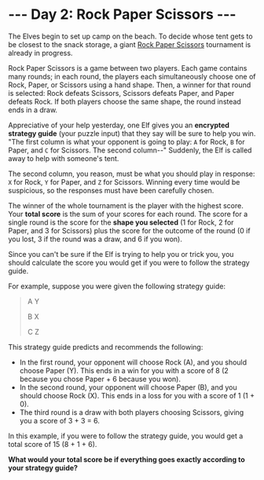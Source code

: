 # --- Day 2: Rock Paper Scissors ---
The Elves begin to set up camp on the beach. To decide whose tent gets to be closest to the snack storage, a giant 
[Rock Paper Scissors](https://en.wikipedia.org/wiki/Rock_paper_scissors) tournament is already in progress.

Rock Paper Scissors is a game between two players. Each game contains many rounds; in each round, the players each 
simultaneously choose one of Rock, Paper, or Scissors using a hand shape. Then, a winner for that round is selected: 
Rock defeats Scissors, Scissors defeats Paper, and Paper defeats Rock. If both players choose the same shape, the round 
instead ends in a draw.

Appreciative of your help yesterday, one Elf gives you an **encrypted strategy guide** (your puzzle input) that they 
say will be sure to help you win. "The first column is what your opponent is going to play: `A` for Rock, `B` for Paper, 
and `C` for Scissors. The second column--" Suddenly, the Elf is called away to help with someone's tent.

The second column, you reason, must be what you should play in response: `X` for Rock, `Y` for Paper, and `Z` for 
Scissors. Winning every time would be suspicious, so the responses must have been carefully chosen.

The winner of the whole tournament is the player with the highest score. Your **total score** is the sum of your scores 
for each round. The score for a single round is the score for the **shape you selected** (1 for Rock, 2 for Paper, and 
3 for Scissors) plus the score for the outcome of the round (0 if you lost, 3 if the round was a draw, and 6 if you 
won).

Since you can't be sure if the Elf is trying to help you or trick you, you should calculate the score you would get if 
you were to follow the strategy guide.

For example, suppose you were given the following strategy guide:

> A Y
> 
> B X
> 
> C Z

This strategy guide predicts and recommends the following:

- In the first round, your opponent will choose Rock (A), and you should choose Paper (Y). This ends in a win for you 
with a score of 8 (2 because you chose Paper + 6 because you won).
- In the second round, your opponent will choose Paper (B), and you should choose Rock (X). This ends in a loss for you 
with a score of 1 (1 + 0).
- The third round is a draw with both players choosing Scissors, giving you a score of 3 + 3 = 6.

In this example, if you were to follow the strategy guide, you would get a total score of 15 (8 + 1 + 6).

**What would your total score be if everything goes exactly according to your strategy guide?**